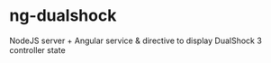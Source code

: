 ng-dualshock
============

NodeJS server + Angular service &amp; directive to display DualShock 3 controller state
